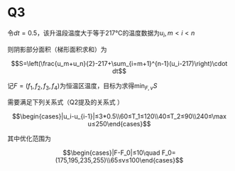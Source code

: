 # Q3

令$dt=0.5$，该升温段温度大于等于217℃的温度数据为$u_i,m<i<n$

则阴影部分面积（梯形面积求和）为

$$S=\left(\frac{u_m+u_n}{2}-217+\sum_{i=m+1}^{n-1}(u_i-217)\right)\cdot dt$$

记$F=(f_1,f_2,f_3,f_4)$为恒温区温度，目标为求得$\min_{F,v} S$

需要满足下列关系式（Q2提及的关系式 ）

$$\begin{cases}|u_i-u_{i-1}|≤3*0.5\\60≤T_1≤120\\40≤T_2≤90\\240≤\max u≤250\end{cases}$$

其中优化范围为

$$\begin{cases}|F-F_0|≤10\quad F_0=(175,195,235,255)\\65≤v≤100\end{cases}$$



